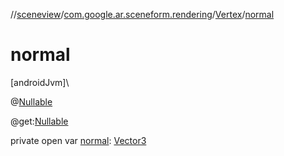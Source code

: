 //[sceneview](../../../index.md)/[com.google.ar.sceneform.rendering](../index.md)/[Vertex](index.md)/[normal](normal.md)

# normal

[androidJvm]\

@[Nullable](https://developer.android.com/reference/kotlin/androidx/annotation/Nullable.html)

@get:[Nullable](https://developer.android.com/reference/kotlin/androidx/annotation/Nullable.html)

private open var [normal](normal.md): [Vector3](../../com.google.ar.sceneform.math/-vector3/index.md)
